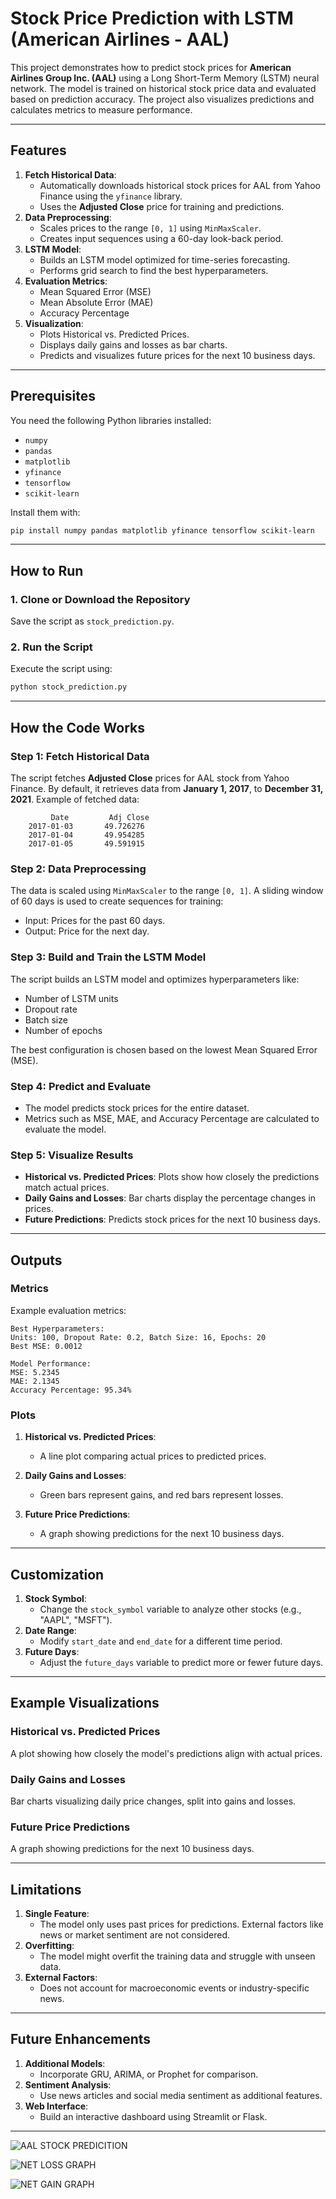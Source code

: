 # Stock Price Prediction with LSTM (American Airlines - AAL)

This project demonstrates how to predict stock prices for **American Airlines Group Inc. (AAL)** using a Long Short-Term Memory (LSTM) neural network. The model is trained on historical stock price data and evaluated based on prediction accuracy. The project also visualizes predictions and calculates metrics to measure performance.

---

## Features

1. **Fetch Historical Data**:
   - Automatically downloads historical stock prices for AAL from Yahoo Finance using the `yfinance` library.
   - Uses the **Adjusted Close** price for training and predictions.
2. **Data Preprocessing**:
   - Scales prices to the range `[0, 1]` using `MinMaxScaler`.
   - Creates input sequences using a 60-day look-back period.
3. **LSTM Model**:
   - Builds an LSTM model optimized for time-series forecasting.
   - Performs grid search to find the best hyperparameters.
4. **Evaluation Metrics**:
   - Mean Squared Error (MSE)
   - Mean Absolute Error (MAE)
   - Accuracy Percentage
5. **Visualization**:
   - Plots Historical vs. Predicted Prices.
   - Displays daily gains and losses as bar charts.
   - Predicts and visualizes future prices for the next 10 business days.

---

## Prerequisites

You need the following Python libraries installed:

- `numpy`
- `pandas`
- `matplotlib`
- `yfinance`
- `tensorflow`
- `scikit-learn`

Install them with:
```bash
pip install numpy pandas matplotlib yfinance tensorflow scikit-learn
```

---

## How to Run

### 1. Clone or Download the Repository
Save the script as `stock_prediction.py`.

### 2. Run the Script
Execute the script using:
```bash
python stock_prediction.py
```

---

## How the Code Works

### Step 1: Fetch Historical Data
The script fetches **Adjusted Close** prices for AAL stock from Yahoo Finance. By default, it retrieves data from **January 1, 2017**, to **December 31, 2021**. Example of fetched data:
```
         Date         Adj Close
    2017-01-03       49.726276
    2017-01-04       49.954285
    2017-01-05       49.591915
```

### Step 2: Data Preprocessing
The data is scaled using `MinMaxScaler` to the range `[0, 1]`. A sliding window of 60 days is used to create sequences for training:
- Input: Prices for the past 60 days.
- Output: Price for the next day.

### Step 3: Build and Train the LSTM Model
The script builds an LSTM model and optimizes hyperparameters like:
- Number of LSTM units
- Dropout rate
- Batch size
- Number of epochs

The best configuration is chosen based on the lowest Mean Squared Error (MSE).

### Step 4: Predict and Evaluate
- The model predicts stock prices for the entire dataset.
- Metrics such as MSE, MAE, and Accuracy Percentage are calculated to evaluate the model.

### Step 5: Visualize Results
- **Historical vs. Predicted Prices**: Plots show how closely the predictions match actual prices.
- **Daily Gains and Losses**: Bar charts display the percentage changes in prices.
- **Future Predictions**: Predicts stock prices for the next 10 business days.

---

## Outputs

### Metrics
Example evaluation metrics:
```
Best Hyperparameters:
Units: 100, Dropout Rate: 0.2, Batch Size: 16, Epochs: 20
Best MSE: 0.0012

Model Performance:
MSE: 5.2345
MAE: 2.1345
Accuracy Percentage: 95.34%
```

### Plots
1. **Historical vs. Predicted Prices**:
   - A line plot comparing actual prices to predicted prices.

2. **Daily Gains and Losses**:
   - Green bars represent gains, and red bars represent losses.

3. **Future Price Predictions**:
   - A graph showing predictions for the next 10 business days.

---

## Customization

1. **Stock Symbol**:
   - Change the `stock_symbol` variable to analyze other stocks (e.g., "AAPL", "MSFT").
2. **Date Range**:
   - Modify `start_date` and `end_date` for a different time period.
3. **Future Days**:
   - Adjust the `future_days` variable to predict more or fewer future days.

---

## Example Visualizations

### Historical vs. Predicted Prices
A plot showing how closely the model's predictions align with actual prices.

### Daily Gains and Losses
Bar charts visualizing daily price changes, split into gains and losses.

### Future Price Predictions
A graph showing predictions for the next 10 business days.

---

## Limitations

1. **Single Feature**:
   - The model only uses past prices for predictions. External factors like news or market sentiment are not considered.
2. **Overfitting**:
   - The model might overfit the training data and struggle with unseen data.
3. **External Factors**:
   - Does not account for macroeconomic events or industry-specific news.

---

## Future Enhancements

1. **Additional Models**:
   - Incorporate GRU, ARIMA, or Prophet for comparison.
2. **Sentiment Analysis**:
   - Use news articles and social media sentiment as additional features.
3. **Web Interface**:
   - Build an interactive dashboard using Streamlit or Flask.

---


![AAL STOCK PREDICITION](https://github.com/user-attachments/assets/5ab046dd-25c9-403b-83bd-b2e94585a3b6)

![NET LOSS GRAPH](https://github.com/user-attachments/assets/a327b2ae-c504-4146-827c-bb6885410627)

![NET GAIN GRAPH](https://github.com/user-attachments/assets/915c1879-8f50-49fc-a35c-2e5fba2516ff)




